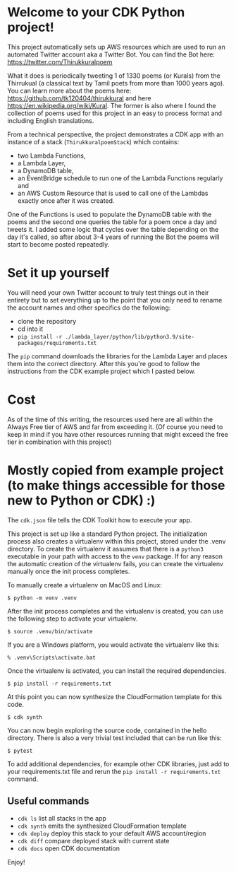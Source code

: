 
# Welcome to your CDK Python project!

This project automatically sets up AWS resources which are used to run an automated Twitter account aka a Twitter Bot.
You can find the Bot here: https://twitter.com/Thirukkuralpoem

What it does is periodically tweeting 1 of 1330 poems (or Kurals) from the Thirrukual (a classical text by Tamil poets from more than 1000 years ago). You can learn more about the poems here: https://github.com/tk120404/thirukkural and here https://en.wikipedia.org/wiki/Kural. The former is also where I found the collection of poems used for this project in an easy to process format and including English translations.

From a technical perspective, the project demonstrates a CDK app with an instance of a stack (`ThirukkuralpoemStack`)
which contains:
- two Lambda Functions, 
- a Lambda Layer, 
- a DynamoDB table, 
- an EventBridge schedule to run one of the Lambda Functions regularly and 
- an AWS Custom Resource that is used to call one of the Lambdas exactly once after it was created.

One of the Functions is used to populate the DynamoDB table with the poems and the second one queries the table for a poem once a day and tweets it. I added some logic that cycles over the table depending on the day it's called, so after about 3-4 years of running the Bot the poems will start to become posted repeatedly.

# Set it up yourself

You will need your own Twitter account to truly test things out in their entirety but to set everything up to the point that you only need to rename the account names and other specifics do the following:
- clone the repository
- cd into it
- `pip install -r ./lambda_layer/python/lib/python3.9/site-packages/requirements.txt`

The `pip` command downloads the libraries for the Lambda Layer and places them into the correct directory. After this you're good to follow the instructions from the CDK example project which I pasted below.
# Cost
As of the time of this writing, the resources used here are all within the Always Free tier of AWS and far from exceeding it. (Of course you need to keep in mind if you have other resources running that might exceed the free tier in combination with this project)
# Mostly copied from example project (to make things accessible for those new to Python or CDK) :)

The `cdk.json` file tells the CDK Toolkit how to execute your app.

This project is set up like a standard Python project.  The initialization process also creates
a virtualenv within this project, stored under the .venv directory.  To create the virtualenv
it assumes that there is a `python3` executable in your path with access to the `venv` package.
If for any reason the automatic creation of the virtualenv fails, you can create the virtualenv
manually once the init process completes.

To manually create a virtualenv on MacOS and Linux:

```
$ python -m venv .venv
```

After the init process completes and the virtualenv is created, you can use the following
step to activate your virtualenv.

```
$ source .venv/bin/activate
```

If you are a Windows platform, you would activate the virtualenv like this:

```
% .venv\Scripts\activate.bat
```

Once the virtualenv is activated, you can install the required dependencies.

```
$ pip install -r requirements.txt
```

At this point you can now synthesize the CloudFormation template for this code.

```
$ cdk synth
```

You can now begin exploring the source code, contained in the hello directory.
There is also a very trivial test included that can be run like this:

```
$ pytest
```

To add additional dependencies, for example other CDK libraries, just add to
your requirements.txt file and rerun the `pip install -r requirements.txt`
command.

## Useful commands

 * `cdk ls`          list all stacks in the app
 * `cdk synth`       emits the synthesized CloudFormation template
 * `cdk deploy`      deploy this stack to your default AWS account/region
 * `cdk diff`        compare deployed stack with current state
 * `cdk docs`        open CDK documentation

Enjoy!
